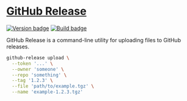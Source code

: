 # [GitHub Release][]

[![Version badge][]][version]
[![Build badge][]][build]

GitHub Release is a command-line utility for uploading files to GitHub
releases.

``` sh
github-release upload \
  --token '...' \
  --owner 'someone' \
  --repo 'something' \
  --tag '1.2.3' \
  --file 'path/to/example.tgz' \
  --name 'example-1.2.3.tgz'
```

[GitHub Release]: https://github.com/tfausak/github-release
[Version badge]: https://www.stackage.org/package/github-release/badge/nightly?label=version
[version]: https://www.stackage.org/package/github-release
[Build badge]: https://travis-ci.org/tfausak/github-release.svg
[build]: https://travis-ci.org/tfausak/github-release
